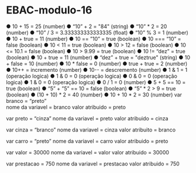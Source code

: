 # EBAC-modulo-16
●	10 + 15 = 25 (number)
●	“10” + 2 = "84" (string)
●	“10” * 2 = 20 (number)
●	“10” / 3 = 3.333333333333335 (float)
●	“10” % 3 = 1 (number)
●	10 + true = 11 (number)
●	10 == ”10” = true (boolean)
●	10 === “10” = false (boolean)
●	10 < 11 = true (boolean)
●	10 > 12 = false (boolean)
●	10 <= 10.1 = false (boolean)
●	10 > 9.99 = true (boolean)
●	10 != “dez” = true (boolean)
●	10 + true = 11 (number)
●	“dez” + true = "deztrue" (string) 
●	10 + false = 10 (number)
●	10 * false = 0 (number)
●	true + true = 2 (number)
●	10++ = incremento (number)
●	10-- = descremento (number)
●	1 & 1 = 1 (operação logica) 
●	1 & 0 = 0 (operação logica)
●	0 & 0 = 0 (operação logica)
●	1 & 0 = 0 (operação logica)
●	0 / 1 = 0 (number)
●	5 + 5 == 10 = true (boolean)
●	“5” + ”5” == 10 = false (boolean)
●	“5” * 2 > 9 = true (boolean)
●	(10 + 10) * 2 = 40 (number)
●	10 + 10 * 2 = 30 (number)
var branco = “preto”  
nome da variavel = branco
valor atribuido = preto

var preto = “cinza”
nome da variavel = preto
valor atribuido = cinza

var cinza = “branco”
nome da variavel = cinza
valor atribuito = branco

var carro = “preto”
nome da variavel = carro
valor atribuido = preto

var valor = 30000
nome da variavel = valor
valor atribuido = 30000

var prestacao = 750
nome da variavel = prestacao
valor atribuido = 750
